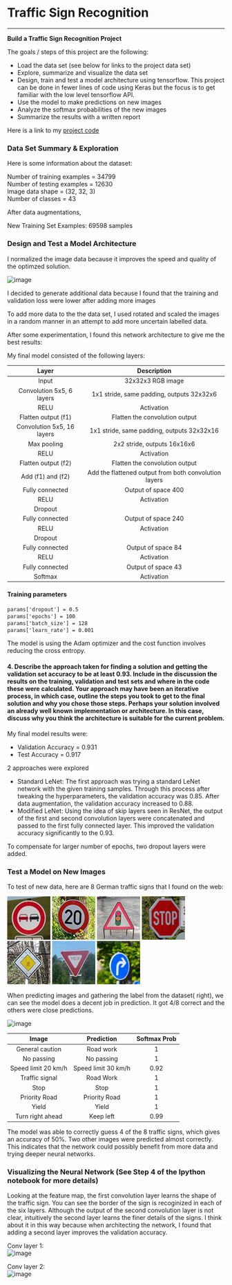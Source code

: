 # **Traffic Sign Recognition** 

---

**Build a Traffic Sign Recognition Project**

The goals / steps of this project are the following:
* Load the data set (see below for links to the project data set)
* Explore, summarize and visualize the data set
* Design, train and test a model architecture using tensorflow. This project can be done in fewer lines of code using Keras but the focus is to get familiar with the low level tensorflow API.
* Use the model to make predictions on new images
* Analyze the softmax probabilities of the new images
* Summarize the results with a written report


[//]: # (Image References)

[image1]: ./test_images2/1.jpg
[image2]: ./test_images2/2.jpg
[image3]: ./test_images2/3.jpg
[image4]: ./test_images2/4.jpg
[image5]: ./test_images2/5.jpg
[image6]: ./test_images2/6.jpg
[image7]: ./test_images2/7.jpg
[image8]: ./test_images2/8.jpg


Here is a link to my [project code](https://github.com/shlok-agarwal/Traffic-Sign-Classifier/blob/main/Traffic_Sign_Classifier.ipynb)

### Data Set Summary & Exploration

Here is some information about the dataset:   
  
Number of training examples = 34799    
Number of testing examples = 12630      
Image data shape = (32, 32, 3)     
Number of classes = 43       
     
After data augmentations,         
    
New Training Set Examples:   69598 samples   
    
### Design and Test a Model Architecture


I normalized the image data because it improves the speed and quality of the optimzed solution.

![image](https://user-images.githubusercontent.com/22652444/118424371-1d20c000-b695-11eb-9348-b8bd9048f8e1.png)


I decided to generate additional data because I found that the training and validation loss were lower after adding more images

To add more data to the the data set, I used rotated and scaled the images in a random manner in an attempt to add more uncertain labelled data.

After some experimentation, I found this network architecture to give me the best results:

My final model consisted of the following layers:

| Layer         		|     Description	        					| 
|:---------------------:|:---------------------------------------------:| 
| Input         		| 32x32x3 RGB image   							| 
| Convolution 5x5, 6 layers     	| 1x1 stride, same padding, outputs 32x32x6 	|
| RELU					|			Activation									|
| Flatten output (f1)					|			Flatten the convolution output									|
| Convolution 5x5, 16 layers     	| 1x1 stride, same padding, outputs 32x32x16 	|
| Max pooling	      	| 2x2 stride,  outputs 16x16x6 				|
| RELU					|			Activation									|
| Flatten output (f2)					|			Flatten the convolution output									|
| Add (f1) and (f2)					|			Add the flattened output from both convolution layers									|
| Fully connected		| Output of space 400        									|
| RELU					|			Activation									|
| Dropout					|												|
| Fully connected		| Output of space 240        									|
| RELU					|			Activation									|
| Dropout					|												|
| Fully connected		| Output of space 84        									|
| RELU					|			Activation									|
| Fully connected		| Output of space 43        									|
| Softmax				| Activation        									|

 


#### Training parameters

```
params['dropout'] = 0.5
params['epochs'] = 100
params['batch_size'] = 128
params['learn_rate'] = 0.001
```

The model is using the Adam optimizer and the cost function involves reducing the cross entropy.

#### 4. Describe the approach taken for finding a solution and getting the validation set accuracy to be at least 0.93. Include in the discussion the results on the training, validation and test sets and where in the code these were calculated. Your approach may have been an iterative process, in which case, outline the steps you took to get to the final solution and why you chose those steps. Perhaps your solution involved an already well known implementation or architecture. In this case, discuss why you think the architecture is suitable for the current problem.

My final model results were:
* Validation Accuracy = 0.931
* Test Accuracy = 0.917

2 approaches were explored
* Standard LeNet: The first approach was trying a standard LeNet network with the given training samples. Through this process after tweaking the hyperparameters, the validation accuracy was 0.85. After data augmentation, the validation accuracy increased to 0.88.
* Modified LeNet: Using the idea of skip layers seen in ResNet, the output of the first and second convolution layers were concatenated and passed to the first fully connected layer. This improved the validation accuracy significantly to the 0.93.
   
To compensate for larger number of epochs, two dropout layers were added. 

### Test a Model on New Images

To test of new data, here are 8 German traffic signs that I found on the web:
    
![alt text][image2] ![alt text][image3] 
![alt text][image4] ![alt text][image5] ![alt text][image6]
![alt text][image7] ![alt text][image8]

When predicting images and gathering the label from the dataset( right), we can see the model does a decent job in prediction. It got 4/8 correct and the others were close predictions.

![image](https://user-images.githubusercontent.com/22652444/118428331-39285f80-b69d-11eb-8a96-6746ee6131d9.png)


| Image			        |     Prediction	        					| Softmax Prob	        					| 
|:---------------------:|:---------------------------------------------:|:---------------------------------------------:| 
| General caution      		| Road work   									| 1 |
| No passing     			| No passing 										| 1 |
| Speed limit 20 km/h					| Speed limit 30 km/h											| 0.92 |
| Traffic signal	      		| Road Work					 				| 1 |
| Stop		| Stop      							| 1 |
| Priority Road		| Priority Road      							| 1 |
| Yield		| Yield      							| 1 |
| Turn right ahead		| Keep left      							| 0.99 | 


The model was able to correctly guess 4 of the 8 traffic signs, which gives an accuracy of 50%. Two other images were predicted almost correctly. This indicates that the network could possibly benefit from more data and trying deeper neural networks.

### Visualizing the Neural Network (See Step 4 of the Ipython notebook for more details)

Looking at the feature map, the first convolution layer learns the shape of the traffic sign. You can see the border of the sign is recoginized in each of the six layers. Although the output of the second convolution layer is not clear, intuitively the second layer learns the finer details of the signs. I think about it in this way because when architecting the network, I found that adding a second layer improves the validation accuracy.
      
Conv layer 1:   
![image](https://user-images.githubusercontent.com/22652444/118431628-c91dd780-b6a4-11eb-992a-2b461fa89842.png)
    
Conv layer 2:    
![image](https://user-images.githubusercontent.com/22652444/118431660-db981100-b6a4-11eb-94e2-bcce25c39e10.png)


